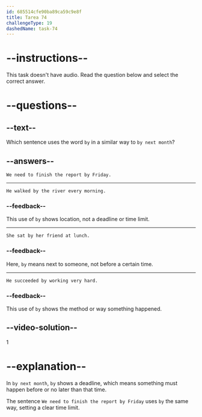```yaml
---
id: 685514cfe90ba89ca59c9e8f
title: Tarea 74
challengeType: 19
dashedName: task-74
---
```


# --instructions--

This task doesn't have audio. Read the question below and select the correct answer.

# --questions--

## --text--

Which sentence uses the word `by` in a similar way to `by next month`?

## --answers--

`We need to finish the report by Friday.`

---

`He walked by the river every morning.`

### --feedback--

This use of `by` shows location, not a deadline or time limit.

---

`She sat by her friend at lunch.`

### --feedback--

Here, `by` means next to someone, not before a certain time.

---

`He succeeded by working very hard.`

### --feedback--

This use of `by` shows the method or way something happened.

## --video-solution--

1

# --explanation--

In `by next month`, `by` shows a deadline, which means something must happen before or no later than that time.

The sentence `We need to finish the report by Friday` uses `by` the same way, setting a clear time limit.

